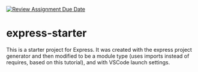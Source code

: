 [![Review Assignment Due Date](https://classroom.github.com/assets/deadline-readme-button-24ddc0f5d75046c5622901739e7c5dd533143b0c8e959d652212380cedb1ea36.svg)](https://classroom.github.com/a/qRp6gDwS)
# express-starter
This is a starter project for Express. It was created with the express project generator and then modified to be a module type (uses imports instead of requires, based on this tutorial), and with VSCode launch settings.
